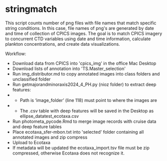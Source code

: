 # stringmatch
This script counts number of png files with file names that match specific string conditions. In this case, file names of png's are generated by date and time of collection of CPICS images. The goal is to match CPICS imagery to concurrent CTD variables using date and time information, calculate plankton concentrations, and create data visualizations.

Workflow:
- Download data from CPICS into 'cpics_img' in the office Mac Desktop
- Download lists of annotation into 'TS.Master_selection'
- Run img_distributor.md to copy annotated images into class folders and unclassified folder
- Run getmajorandminoraxis2024_4_PH.py (nioz folder) to extract deep features:
- - Path is ‘image_folder’ (line 118) must point to where the images are 
- - The .csv table with deep features will be saved in the Desktop as ellipse_datatest_ecotaxa.csv
- Run photometa_pycode.Rmd to merge image records with cruise data and deep feature tables
- Place ecotaxa_sfer-mbon.txt into 'selected' folder containing all annotated images and zip compress
- Upload to Ecotaxa
- If metadata will be updated the ecotaxa_import.tsv file must be zip compressed, otherwise Ecotaxa does not recognize it.

